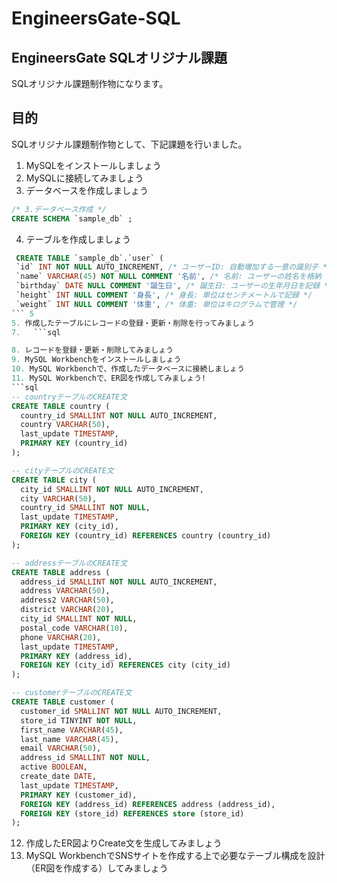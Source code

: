 # EngineersGate-SQL

## EngineersGate SQLオリジナル課題

SQLオリジナル課題制作物になります。

## 目的

SQLオリジナル課題制作物として、下記課題を行いました。

1. MySQLをインストールしましょう
2. MySQLに接続してみましょう
3. データベースを作成しましょう
  ```sql
 /* 3.データベース作成 */
CREATE SCHEMA `sample_db` ;
```
4. テーブルを作成しましょう
```sql
 CREATE TABLE `sample_db`.`user` (
 `id` INT NOT NULL AUTO_INCREMENT, /* ユーザーID: 自動増加する一意の識別子 */
 `name` VARCHAR(45) NOT NULL COMMENT '名前', /* 名前: ユーザーの姓名を格納 */
 `birthday` DATE NULL COMMENT '誕生日', /* 誕生日: ユーザーの生年月日を記録 */
 `height` INT NULL COMMENT '身長', /* 身長: 単位はセンチメートルで記録 */
 `weight` INT NULL COMMENT '体重', /* 体重: 単位はキログラムで管理 */
``` 5
5. 作成したテーブルにレコードの登録・更新・削除を行ってみましょう
7.   ```sql

8. レコードを登録・更新・削除してみましょう
9. MySQL Workbenchをインストールしましょう
10. MySQL Workbenchで、作成したデータベースに接続しましょう
11. MySQL Workbenchで、ER図を作成してみましょう!
```sql
-- countryテーブルのCREATE文
CREATE TABLE country (
  country_id SMALLINT NOT NULL AUTO_INCREMENT,
  country VARCHAR(50),
  last_update TIMESTAMP,
  PRIMARY KEY (country_id)
);

-- cityテーブルのCREATE文
CREATE TABLE city (
  city_id SMALLINT NOT NULL AUTO_INCREMENT,
  city VARCHAR(50),
  country_id SMALLINT NOT NULL,
  last_update TIMESTAMP,
  PRIMARY KEY (city_id),
  FOREIGN KEY (country_id) REFERENCES country (country_id)
);

-- addressテーブルのCREATE文
CREATE TABLE address (
  address_id SMALLINT NOT NULL AUTO_INCREMENT,
  address VARCHAR(50),
  address2 VARCHAR(50),
  district VARCHAR(20),
  city_id SMALLINT NOT NULL,
  postal_code VARCHAR(10),
  phone VARCHAR(20),
  last_update TIMESTAMP,
  PRIMARY KEY (address_id),
  FOREIGN KEY (city_id) REFERENCES city (city_id)
);

-- customerテーブルのCREATE文
CREATE TABLE customer (
  customer_id SMALLINT NOT NULL AUTO_INCREMENT,
  store_id TINYINT NOT NULL,
  first_name VARCHAR(45),
  last_name VARCHAR(45),
  email VARCHAR(50),
  address_id SMALLINT NOT NULL,
  active BOOLEAN,
  create_date DATE,
  last_update TIMESTAMP,
  PRIMARY KEY (customer_id),
  FOREIGN KEY (address_id) REFERENCES address (address_id),
  FOREIGN KEY (store_id) REFERENCES store (store_id)
);
```
12. 作成したER図よりCreate文を生成してみましょう
13. MySQL WorkbenchでSNSサイトを作成する上で必要なテーブル構成を設計（ER図を作成する）してみましょう
